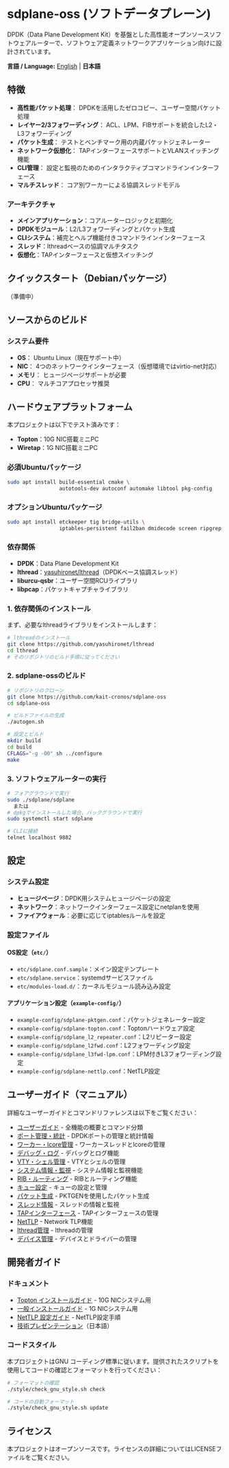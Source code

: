 # sdplane-oss (ソフトデータプレーン)

DPDK（Data Plane Development Kit）を基盤とした高性能オープンソースソフトウェアルーターで、ソフトウェア定義ネットワークアプリケーション向けに設計されています。

**言語 / Language:** [English](README.md) | **日本語**

## 特徴

- **高性能パケット処理**：
  DPDKを活用したゼロコピー、ユーザー空間パケット処理
- **レイヤー2/3フォワーディング**：
  ACL、LPM、FIBサポートを統合したL2・L3フォワーディング
- **パケット生成**：
  テストとベンチマーク用の内蔵パケットジェネレーター
- **ネットワーク仮想化**：
  TAPインターフェースサポートとVLANスイッチング機能
- **CLI管理**：
  設定と監視のためのインタラクティブコマンドラインインターフェース
- **マルチスレッド**：
  コア別ワーカーによる協調スレッドモデル

### アーキテクチャ
- **メインアプリケーション**：コアルーターロジックと初期化
- **DPDKモジュール**：L2/L3フォワーディングとパケット生成
- **CLIシステム**：補完とヘルプ機能付きコマンドラインインターフェース
- **スレッド**：lthreadベースの協調マルチタスク
- **仮想化**：TAPインターフェースと仮想スイッチング

## クイックスタート（Debianパッケージ）

（準備中）

## ソースからのビルド

### システム要件
- **OS**：
  Ubuntu Linux（現在サポート中）
- **NIC**：
  4つのネットワークインターフェース（仮想環境ではvirtio-net対応）
- **メモリ**：
  ヒュージページサポートが必要
- **CPU**：
  マルチコアプロセッサ推奨

## ハードウェアプラットフォーム

本プロジェクトは以下でテスト済みです：
- **Topton**：10G NIC搭載ミニPC
- **Wiretap**：1G NIC搭載ミニPC

### 必須Ubuntuパッケージ
```bash
sudo apt install build-essential cmake \
                 autotools-dev autoconf automake libtool pkg-config
```

### オプションUbuntuパッケージ
```bash
sudo apt install etckeeper tig bridge-utils \
                 iptables-persistent fail2ban dmidecode screen ripgrep
```

### 依存関係
- **DPDK**：Data Plane Development Kit
- **lthread**：[yasuhironet/lthread](https://github.com/yasuhironet/lthread)（DPDKベース協調スレッド）
- **liburcu-qsbr**：ユーザー空間RCUライブラリ
- **libpcap**：パケットキャプチャライブラリ

### 1. 依存関係のインストール

まず、必要なlthreadライブラリをインストールします：
```bash
# lthreadのインストール
git clone https://github.com/yasuhironet/lthread
cd lthread
# そのリポジトリのビルド手順に従ってください
```

### 2. sdplane-ossのビルド

```bash
# リポジトリのクローン
git clone https://github.com/kait-cronos/sdplane-oss
cd sdplane-oss

# ビルドファイルの生成
./autogen.sh

# 設定とビルド
mkdir build
cd build
CFLAGS="-g -O0" sh ../configure
make
```

### 3. ソフトウェアルーターの実行

```bash
# フォアグラウンドで実行
sudo ./sdplane/sdplane
  または
# dpkgでインストールした場合、バックグラウンドで実行
sudo systemctl start sdplane

# CLIに接続
telnet localhost 9882
```

## 設定

### システム設定
- **ヒュージページ**：DPDK用システムヒュージページの設定
- **ネットワーク**：ネットワークインターフェース設定にnetplanを使用
- **ファイアウォール**：必要に応じてiptablesルールを設定

### 設定ファイル

#### OS設定（`etc/`）
- `etc/sdplane.conf.sample`：メイン設定テンプレート
- `etc/sdplane.service`：systemdサービスファイル
- `etc/modules-load.d/`：カーネルモジュール読み込み設定

#### アプリケーション設定（`example-config/`）
- `example-config/sdplane-pktgen.conf`：パケットジェネレーター設定
- `example-config/sdplane-topton.conf`：Toptonハードウェア設定
- `example-config/sdplane_l2_repeater.conf`：L2リピーター設定
- `example-config/sdplane_l2fwd.conf`：L2フォワーディング設定
- `example-config/sdplane_l3fwd-lpm.conf`：LPM付きL3フォワーディング設定
- `example-config/sdplane-nettlp.conf`：NetTLP設定

## ユーザーガイド（マニュアル）

詳細なユーザーガイドとコマンドリファレンスは以下をご覧ください：

- [ユーザーガイド](doc/manual/ja/README.md) - 全機能の概要とコマンド分類
- [ポート管理・統計](doc/manual/ja/port-management.md) - DPDKポートの管理と統計情報
- [ワーカー・lcore管理](doc/manual/ja/worker-management.md) - ワーカースレッドとlcoreの管理
- [デバッグ・ログ](doc/manual/ja/debug-logging.md) - デバッグとログ機能
- [VTY・シェル管理](doc/manual/ja/vty-shell.md) - VTYとシェルの管理
- [システム情報・監視](doc/manual/ja/system-monitoring.md) - システム情報と監視機能
- [RIB・ルーティング](doc/manual/ja/routing.md) - RIBとルーティング機能
- [キュー設定](doc/manual/ja/queue-configuration.md) - キューの設定と管理
- [パケット生成](doc/manual/ja/packet-generation.md) - PKTGENを使用したパケット生成
- [スレッド情報](doc/manual/ja/thread-information.md) - スレッドの情報と監視
- [TAPインターフェース](doc/manual/ja/tap-interface.md) - TAPインターフェースの管理
- [NetTLP](doc/manual/ja/nettlp.md) - Network TLP機能
- [lthread管理](doc/manual/ja/lthread-management.md) - lthreadの管理
- [デバイス管理](doc/manual/ja/device-management.md) - デバイスとドライバーの管理

## 開発者ガイド

### ドキュメント

- [Topton インストールガイド](doc/install-memo-topton.txt) - 10G NICシステム用
- [一般インストールガイド](doc/install-memo.txt) - 1G NICシステム用
- [NetTLP 設定ガイド](doc/nettlp-memo.txt) - NetTLP設定手順
- [技術プレゼンテーション](https://enog.jp/wordpress/wp-content/uploads/2024/11/2024-11-22-sdn-onsen-yasu.pdf)（日本語）

### コードスタイル
本プロジェクトはGNU コーディング標準に従います。提供されたスクリプトを使用してコードの確認とフォーマットを行ってください：

```bash
# フォーマットの確認
./style/check_gnu_style.sh check

# コードの自動フォーマット
./style/check_gnu_style.sh update
```

## ライセンス

本プロジェクトはオープンソースです。ライセンスの詳細についてはLICENSEファイルをご覧ください。

